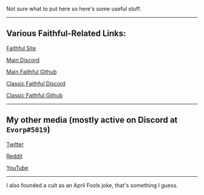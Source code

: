 Not sure what to put here so here's some useful stuff.

___

## Various Faithful-Related Links:

[Faithful Site](https://faithfulpack.net)

[Main Discord](https://discord.gg/sN9YRQbBv7)

[Main Faithful Github](https://github.com/faithful-resource-pack)

[Classic Faithful Discord](https://discord.gg/KSEhCVtg4J)

[Classic Faithful Github](https://github.com/classicfaithful)

___

## My other media (mostly active on Discord at `Evorp#5819`)

[Twitter](https://twitter.com/3vorp)

[Reddit](https://reddit.com/u/3vorp)

[YouTube](https://www.youtube.com/@evorp)

___

I also founded a cult as an April Fools joke, that's something I guess.
